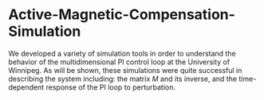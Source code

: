 # Active-Magnetic-Compensation-Simulation
We developed a variety of simulation tools in order to understand the behavior of the multidimensional PI control loop at the University of Winnipeg. As will be shown, these simulations were quite successful in describing the system including: the matrix $M$ and its inverse, and the time-dependent response of the PI loop to perturbation.
